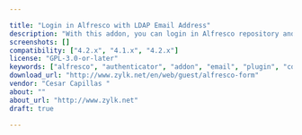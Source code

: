 ```yaml
---

title: "Login in Alfresco with LDAP Email Address"
description: "With this addon, you can login in Alfresco repository and Share with email field of your openLDAP. Some searches are improved in Share UI for using mail users. The installation needs two AMP files, one for Alfresco repository and another for Alfresco Share."
screenshots: []
compatibility: ["4.2.x", "4.1.x", "4.2.x"]
license: "GPL-3.0-or-later"
keywords: ["alfresco", "authenticator", "addon", "email", "plugin", "community", "openldap", "zylk.net"]
download_url: "http://www.zylk.net/en/web/guest/alfresco-form"
vendor: "Cesar Capillas ‌"
about: ""
about_url: "http://www.zylk.net"
draft: true

---
```


